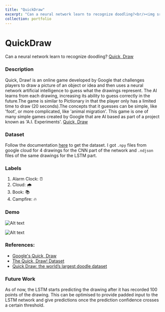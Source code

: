 ```yaml
---
title: "QuickDraw"
excerpt: "Can a neural network learn to recognize doodling?<br/><img src='https://github.com/shivangchopra11/QuickDraw/blob/master/Gif%20P1.gif'>"
collection: portfolio
---
```


# QuickDraw
Can a neural network learn to recognize doodling? [Quick, Draw](https://quickdraw.withgoogle.com/)

### Description
Quick, Draw! is an online game developed by Google that challenges players to draw a picture of an object or idea and then uses a neural network artificial intelligence to guess what the drawings represent. The AI learns from each drawing, increasing its ability to guess correctly in the future.The game is similar to Pictionary in that the player only has a limited time to draw (20 seconds).The concepts that it guesses can be simple, like 'foot', or more complicated, like 'animal migration'. This game is one of many simple games created by Google that are AI based as part of a project known as 'A.I. Experiments'. [Quick, Draw](https://quickdraw.withgoogle.com/)

### Dataset
Follow the documentation [here](https://github.com/googlecreativelab/quickdraw-dataset) to get the dataset. I got `.npy` files from google cloud for 4 drawings for the CNN part of the network and `.ndjson`  files of the same drawings for the LSTM part.

### Labels
1) Alarm Clock: ⏰
2) Cloud: 🌧️
3) Book: 📚
4) Campfire: 🔥

### Demo
![Alt text](https://github.com/shivangchopra11/QuickDraw/blob/master/Gif%20P1.gif)

![Alt text](https://github.com/shivangchopra11/QuickDraw/blob/master/Gif%20P2.gif)

### References:

 - [Google's Quick, Draw](https://quickdraw.withgoogle.com/)
 - [The Quick, Draw! Dataset](https://github.com/googlecreativelab/quickdraw-dataset)
 - [Quick Draw: the world’s largest doodle dataset](https://towardsdatascience.com/quick-draw-the-worlds-largest-doodle-dataset-823c22ffce6b)

### Future Work
As of now, the LSTM starts predicting the drawing after it has recorded 100 points of the drawing. This can be optimised to provide padded input to the LSTM network and give predictions once the prediction confidence crosses a certain threshold.
